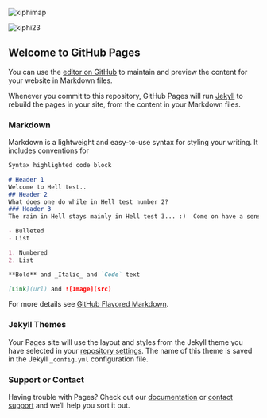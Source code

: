 ![kiphimap](https://user-images.githubusercontent.com/59151290/130344733-fdee1657-436d-40d4-b241-fdeae6ffe59c.png)

![kiphi23](https://user-images.githubusercontent.com/59151290/130344740-bbca78ff-6962-4e7c-b98b-a17efbe47c82.png)

## Welcome to GitHub Pages

You can use the [editor on GitHub](https://github.com/durdentylerfc/durdentylerfc.github.io/edit/main/README.md) to maintain and preview the content for your website in Markdown files.

Whenever you commit to this repository, GitHub Pages will run [Jekyll](https://jekyllrb.com/) to rebuild the pages in your site, from the content in your Markdown files.

### Markdown

Markdown is a lightweight and easy-to-use syntax for styling your writing. It includes conventions for

```markdown
Syntax highlighted code block

# Header 1
Welcome to Hell test..
## Header 2
What does one do while in Hell test number 2?
### Header 3
The rain in Hell stays mainly in Hell test 3... :)  Come on have a sense of humor. :P) 

- Bulleted
- List

1. Numbered
2. List

**Bold** and _Italic_ and `Code` text

[Link](url) and ![Image](src)
```

For more details see [GitHub Flavored Markdown](https://guides.github.com/features/mastering-markdown/).

### Jekyll Themes

Your Pages site will use the layout and styles from the Jekyll theme you have selected in your [repository settings](https://github.com/durdentylerfc/durdentylerfc.github.io/settings/pages). The name of this theme is saved in the Jekyll `_config.yml` configuration file.

### Support or Contact

Having trouble with Pages? Check out our [documentation](https://docs.github.com/categories/github-pages-basics/) or [contact support](https://support.github.com/contact) and we’ll help you sort it out.
